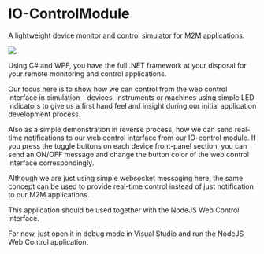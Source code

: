 # IO-ControlModule
A lightweight device monitor and control simulator for M2M applications.

[](https://github.com/EdoLabWorks/xedo-imgs/blob/master/BlueIOModule.png)
![](https://github.com/EdoLabWorks/ximgs/blob/master/newIOmodule.png)

Using C# and WPF, you have the full .NET framework at your disposal for your remote monitoring and control applications.

Our focus here is to show how we can control from the web control interface in simulation - devices, instruments or machines using simple LED indicators to give us a first hand feel and insight during our initial application development process.

Also as a simple demonstration in reverse process, how we can send real-time notifications to our web control interface from our IO-control module. If you press the toggle buttons on each device front-panel section, you can send an ON/OFF message and change the button color of the web control interface correspondingly. 

Although we are just using simple websocket messaging here, the same concept can be used to provide real-time control instead of just notification to our M2M applications.

This application should be used together with the NodeJS Web Control interface.

For now, just open it in debug mode in Visual Studio and run the NodeJS Web Control application.

[](https://github.com/EdoLabWorks/ximgs/blob/master/canvas.png)
[](https://github.com/EdoLabWorks/xedo-imgs/blob/master/OverviewIOModule.png)





